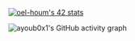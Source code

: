 

[![oel-houm's 42 stats](https://badge.mediaplus.ma/greenbinary/oel-houm?1337Badge=off&42Network=off)](https://github.com/oakoudad/badge42)

![ayoub0x1's GitHub activity graph](https://activity-graph.herokuapp.com/graph?username=ayoub0x1&theme=redical)

